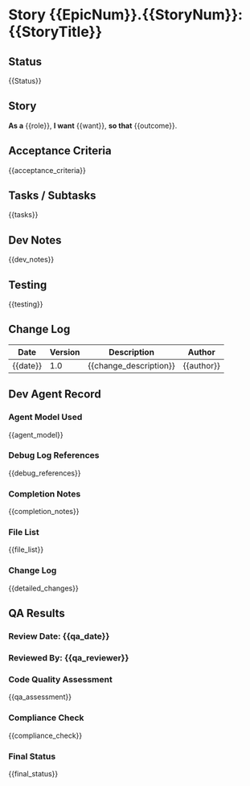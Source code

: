 # Story {{EpicNum}}.{{StoryNum}}: {{StoryTitle}}

## Status

{{Status}}

## Story

**As a** {{role}},
**I want** {{want}},
**so that** {{outcome}}.

## Acceptance Criteria

{{acceptance_criteria}}

## Tasks / Subtasks

{{tasks}}

## Dev Notes

{{dev_notes}}

## Testing

{{testing}}

## Change Log

| Date       | Version | Description                | Author |
| ---------- | ------- | -------------------------- | ------ |
| {{date}}   | 1.0     | {{change_description}}     | {{author}} |

## Dev Agent Record

### Agent Model Used

{{agent_model}}

### Debug Log References

{{debug_references}}

### Completion Notes

{{completion_notes}}

### File List

{{file_list}}

### Change Log

{{detailed_changes}}

## QA Results

### Review Date: {{qa_date}}

### Reviewed By: {{qa_reviewer}}

### Code Quality Assessment

{{qa_assessment}}

### Compliance Check

{{compliance_check}}

### Final Status

{{final_status}}